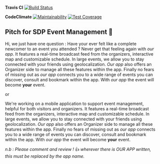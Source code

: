 **Travis CI**
[![Build Status](https://travis-ci.org/Susanfe/sdp-event-management.svg?branch=master)](https://travis-ci.org/Susanfe/sdp-event-management)


**CodeClimate**
[![Maintainability](https://api.codeclimate.com/v1/badges/5bfca0ae643017ba74c0/maintainability)](https://codeclimate.com/github/Susanfe/sdp-event-management/maintainability)
[![Test Coverage](https://api.codeclimate.com/v1/badges/5bfca0ae643017ba74c0/test_coverage)](https://codeclimate.com/github/Susanfe/sdp-event-management/test_coverage)

## Pitch for SDP Event Management :tada:

Hi, we just have one question : Have your ever felt like a complete newcomer to an event you attended ? Never get that feeling again with *our app*. It features a real-time
broadcast feed from the organizers, interactive map and customizable schedule. In large events, we allow you to stay connected with your friends using geolocalization. *Our app* also offers an Organizer side to manage all these features within the app.
Finally no fears of missing out as *our app* connects you to a wide range of events you can discover, consult and bookmark within the app.
With *our app* the event will become **your** event.

or 

We're working on a mobile application to support event management, helpful for both visitors and organizers. It features a real-time
broadcast feed from the organizers, interactive map and customizable schedule. In large events, we allow you to stay connected with your friends using geolocalization. *Our app* also offers an Organizer side to manage all these features within the app.
Finally no fears of missing out as *our app* connects you to a wide range of events you can discover, consult and bookmark within the app.
With *our app* the event will become **your** event.

*n.b : Please comment and review !* :+1: *wherever there is OUR APP written, this must be replaced by the app name.*
